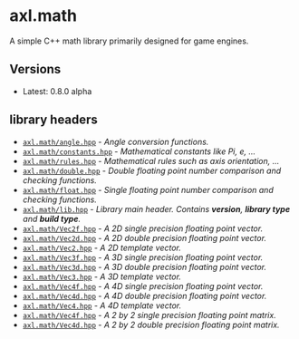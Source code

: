 # axl.math

A simple C++ math library primarily designed for game engines.

## Versions

- Latest: 0.8.0 alpha

## library headers

- [`axl.math/angle.hpp`](/include/axl.math/angle.hpp) - *Angle conversion functions.*
- [`axl.math/constants.hpp`](/include/axl.math/constants.hpp) - *Mathematical constants like Pi, e, ...*
- [`axl.math/rules.hpp`](/include/axl.math/rules.hpp) - *Mathematical rules such as axis orientation, ...*
- [`axl.math/double.hpp`](/include/axl.math/double.hpp) - *Double floating point number comparison and checking functions.*
- [`axl.math/float.hpp`](/include/axl.math/float.hpp) - *Single floating point number comparison and checking functions.*
- [`axl.math/lib.hpp`](/include/axl.math/lib.hpp) - *Library main header. Contains ***version***, ***library type*** and ***build type***.*
- [`axl.math/Vec2f.hpp`](/include/axl.math/Vec2f.hpp) - *A 2D single precision floating point vector.*
- [`axl.math/Vec2d.hpp`](/include/axl.math/Vec2d.hpp) - *A 2D double precision floating point vector.*
- [`axl.math/Vec2.hpp`](/include/axl.math/Vec2.hpp) - *A 2D template vector.*
- [`axl.math/Vec3f.hpp`](/include/axl.math/Vec3f.hpp) - *A 3D single precision floating point vector.*
- [`axl.math/Vec3d.hpp`](/include/axl.math/Vec3d.hpp) - *A 3D double precision floating point vector.*
- [`axl.math/Vec3.hpp`](/include/axl.math/Vec3.hpp) - *A 3D template vector.*
- [`axl.math/Vec4f.hpp`](/include/axl.math/Vec4f.hpp) - *A 4D single precision floating point vector.*
- [`axl.math/Vec4d.hpp`](/include/axl.math/Vec4d.hpp) - *A 4D double precision floating point vector.*
- [`axl.math/Vec4.hpp`](/include/axl.math/Vec4.hpp) - *A 4D template vector.*
- [`axl.math/Vec4f.hpp`](/include/axl.math/Mat2f.hpp) - *A 2 by 2 single precision floating point matrix.*
- [`axl.math/Vec4d.hpp`](/include/axl.math/Mat2d.hpp) - *A 2 by 2 double precision floating point matrix.*

